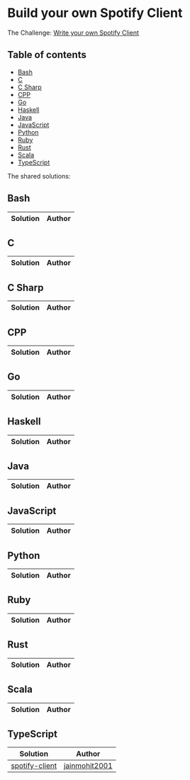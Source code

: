 # Build your own Spotify Client

The Challenge: [Write your own Spotify Client](https://codingchallenges.fyi/challenges/challenge-spotify)

## Table of contents
* [Bash](#bash)
* [C](#c)
* [C Sharp](#c-sharp)
* [CPP](#cpp)
* [Go](#go)
* [Haskell](#haskell)
* [Java](#java)
* [JavaScript](#javascript)
* [Python](#python)
* [Ruby](#ruby)
* [Rust](#rust)
* [Scala](#scala)
* [TypeScript](#typescript)

The shared solutions:

## Bash
| Solution | Author |
|----------|--------|

## C
| Solution | Author |
|----------|--------|


## C Sharp
| Solution | Author |
|----------|--------|

## CPP
| Solution | Author |
|----------|--------|

## Go
| Solution | Author |
|----------|--------|

## Haskell
| Solution | Author |
|----------|--------|

## Java
| Solution | Author |
|----------|--------|

## JavaScript
| Solution | Author |
|----------|--------|

## Python
| Solution | Author |
|----------|--------|

## Ruby
| Solution | Author |
|----------|--------|

## Rust
| Solution | Author |
|----------|--------|


## Scala
| Solution | Author |
|----------|--------|

## TypeScript
| Solution | Author |
|----------|--------|
| [spotify-client](https://github.com/jainmohit2001/spotify-client) | [jainmohit2001](https://github.com/jainmohit2001) |